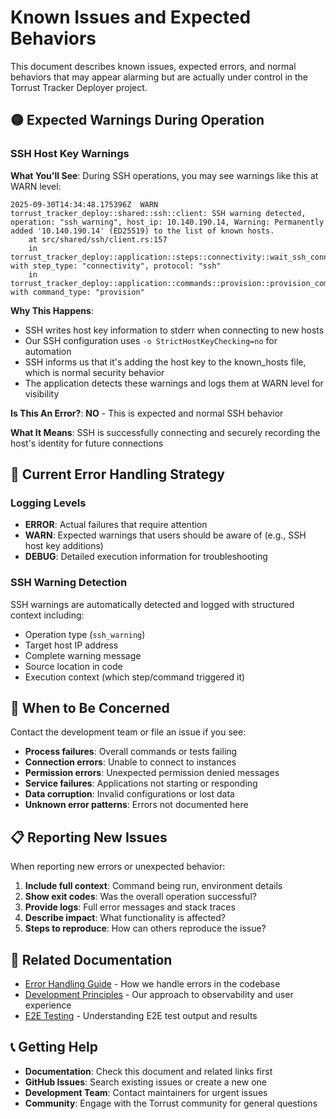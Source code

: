 # Known Issues and Expected Behaviors

This document describes known issues, expected errors, and normal behaviors that may appear alarming but are actually under control in the Torrust Tracker Deployer project.

## 🟡 Expected Warnings During Operation

### SSH Host Key Warnings

**What You'll See**: During SSH operations, you may see warnings like this at WARN level:

```text
2025-09-30T14:34:48.175396Z  WARN torrust_tracker_deploy::shared::ssh::client: SSH warning detected, operation: "ssh_warning", host_ip: 10.140.190.14, Warning: Permanently added '10.140.190.14' (ED25519) to the list of known hosts.
    at src/shared/ssh/client.rs:157
    in torrust_tracker_deploy::application::steps::connectivity::wait_ssh_connectivity::wait_ssh_connectivity with step_type: "connectivity", protocol: "ssh"
    in torrust_tracker_deploy::application::commands::provision::provision_command with command_type: "provision"
```

**Why This Happens**:

- SSH writes host key information to stderr when connecting to new hosts
- Our SSH configuration uses `-o StrictHostKeyChecking=no` for automation
- SSH informs us that it's adding the host key to the known_hosts file, which is normal security behavior
- The application detects these warnings and logs them at WARN level for visibility

**Is This An Error?**: **NO** - This is expected and normal SSH behavior

**What It Means**: SSH is successfully connecting and securely recording the host's identity for future connections

## 🔧 Current Error Handling Strategy

### Logging Levels

- **ERROR**: Actual failures that require attention
- **WARN**: Expected warnings that users should be aware of (e.g., SSH host key additions)
- **DEBUG**: Detailed execution information for troubleshooting

### SSH Warning Detection

SSH warnings are automatically detected and logged with structured context including:

- Operation type (`ssh_warning`)
- Target host IP address
- Complete warning message
- Source location in code
- Execution context (which step/command triggered it)

## 🚨 When to Be Concerned

Contact the development team or file an issue if you see:

- **Process failures**: Overall commands or tests failing
- **Connection errors**: Unable to connect to instances
- **Permission errors**: Unexpected permission denied messages
- **Service failures**: Applications not starting or responding
- **Data corruption**: Invalid configurations or lost data
- **Unknown error patterns**: Errors not documented here

## 📋 Reporting New Issues

When reporting new errors or unexpected behavior:

1. **Include full context**: Command being run, environment details
2. **Show exit codes**: Was the overall operation successful?
3. **Provide logs**: Full error messages and stack traces
4. **Describe impact**: What functionality is affected?
5. **Steps to reproduce**: How can others reproduce the issue?

## 🔗 Related Documentation

- [Error Handling Guide](./error-handling.md) - How we handle errors in the codebase
- [Development Principles](../development-principles.md) - Our approach to observability and user experience
- [E2E Testing](../e2e-testing.md) - Understanding E2E test output and results

## 📞 Getting Help

- **Documentation**: Check this document and related links first
- **GitHub Issues**: Search existing issues or create a new one
- **Development Team**: Contact maintainers for urgent issues
- **Community**: Engage with the Torrust community for general questions
